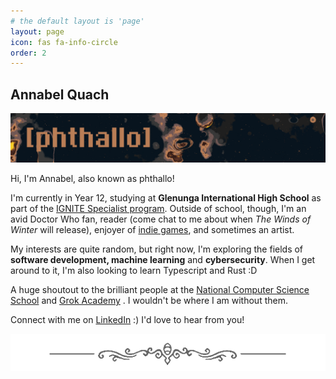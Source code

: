 ```yaml
---
# the default layout is 'page'
layout: page
icon: fas fa-info-circle
order: 2
---
```



## Annabel Quach
![](/assets/img/dividers/header.png)


Hi, I'm Annabel, also known as phthallo! 

I'm currently in Year 12, studying at **Glenunga International High School** as part of the [IGNITE Specialist program](https://gihs.sa.edu.au/specialist-programs/ignite/). 
Outside of school, though, I'm an avid Doctor Who fan, reader (come chat to me about when *The Winds of Winter* will release), enjoyer of <span data-bs-toggle="tooltip" data-bs-placement="top" data-bs-original-title="Mainly Celeste and Hollow Knight, though I have been enjoying some Rain World recently :3"><u>indie games</u></span>, and sometimes an artist. 


My interests are quite random, but right now, I'm exploring the fields of **software development, machine learning** and **cybersecurity**. When I get around to it, I'm also looking to learn Typescript and Rust :D

A huge shoutout to the <span data-bs-toggle="tooltip" data-bs-placement="top" data-bs-original-title="Melbourne '23 and Sydney '24!">brilliant people at the [National Computer Science School](https://groklearning.com/ncss/)</span> and [Grok Academy](https://groklearning.com/) . I wouldn't be where I am without them.  


Connect with me on [LinkedIn](https://linkedin.com/in/phthallo) :) I'd love to hear from you!

![](/assets/img/dividers/hkmed.png)
